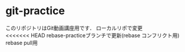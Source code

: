 # git-practice
このリポジトリはGit動画講座用です．
ローカルリポで変更  
<<<<<<< HEAD
rebase-practiceブランチで更新(rebase コンフリクト用)
rebase pull用
